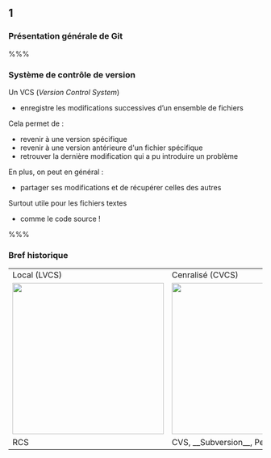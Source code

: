 <!-- .slide: data-background-image="images/logo-git.png" data-background-size="600px" class="chapter" -->
## 1
### Présentation générale de Git


%%%


<!-- .slide: class="slide" data-background-image="images/logo-git.png" data-background-size="600px" -->
### Système de contrôle de version

Un VCS (_Version Control System_) 
 - enregistre les modifications successives d’un ensemble de fichiers

Cela permet de :
 - revenir à une version spécifique
 - revenir à une version antérieure d'un fichier spécifique
 - retrouver la dernière modification qui a pu introduire un problème

En plus, on peut en général :
 - partager ses modifications et de récupérer celles des autres

Surtout utile pour les fichiers textes
 - comme le code source !


%%%


<!-- .slide: data-background-image="images/eclipse-logo.png" data-background-size="700px" class="slide" -->
### Bref historique

<table>
	<tr>
		<td>Local (LVCS)</td>
		<td>Cenralisé (CVCS)</td>
		<td>Décentralisé (DVCS)</td>
	</tr>
	<tr>
		<td><img src="images/local.png" width="300px" /></td>
		<td><img src="images/centralized.png" width="300px" /></td>
		<td><img src="images/distributed.png" width="300px" /></td>
	</tr>
	<tr>
		<td>RCS</td>
		<td>CVS, __Subversion__, Perforce</td>
		<td>__Git__, Mercurial, Bazaar, Darcs</td>
	</tr>
</table>
